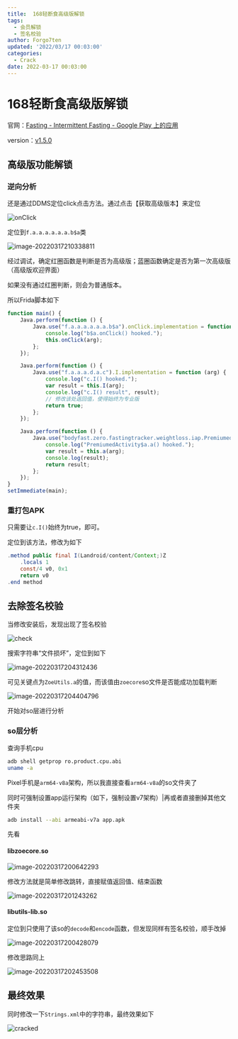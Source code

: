 ```yaml
---
title:  168轻断食高级版解锁
tags:
  - 会员解锁
  - 签名校验
author: Forgo7ten
updated: '2022/03/17 00:03:00'
categories:
  - Crack
date: 2022-03-17 00:03:00
---
```




# 168轻断食高级版解锁

官网：[Fasting - Intermittent Fasting - Google Play 上的应用](https://play.google.com/store/apps/details?id=bodyfast.zero.fastingtracker.weightloss&hl=zh&gl=US)

version：[v1.5.0](https://wwe.lanzouy.com/i7d3t01llurg)

## 高级版功能解锁

### 逆向分析

还是通过DDMS定位click点击方法。通过点击【获取高级版本】来定位

![onClick](20220317-168%E8%BD%BB%E6%96%AD%E9%A3%9F/20220317214300.jpg)

定位到`f.a.a.a.a.a.a.b$a`类

![image-20220317210338811](20220317-168%E8%BD%BB%E6%96%AD%E9%A3%9F/20220317214317.png)

经过调试，确定红圈函数是判断是否为高级版；蓝圈函数确定是否为第一次高级版（高级版欢迎界面）

如果没有通过红圈判断，则会为普通版本。



所以Frida脚本如下

```javascript
function main() {
    Java.perform(function () {
        Java.use("f.a.a.a.a.a.a.b$a").onClick.implementation = function (arg) {
            console.log("b$a.onClick() hooked.");
            this.onClick(arg);
        };
    });

    Java.perform(function () {
        Java.use("f.a.a.a.d.a.c").I.implementation = function (arg) {
            console.log("c.I() hooked.");
            var result = this.I(arg);
            console.log("c.I() result", result);
            // 修改该处返回值，使得始终为专业版
            return true;
        };
    });

    Java.perform(function () {
        Java.use("bodyfast.zero.fastingtracker.weightloss.iap.PremiumedActivity$a").a.implementation = function (arg) {
            console.log("PremiumedActivity$a.a() hooked.");
            var result = this.a(arg);
            console.log(result);
            return result;
        };
    });
}
setImmediate(main);

```

### 重打包APK

只需要让`c.I()`始终为true，即可。

定位到该方法，修改为如下

```java
.method public final I(Landroid/content/Context;)Z
    .locals 1
    const/4 v0, 0x1
    return v0
.end method
```



## 去除签名校验

当修改安装后，发现出现了签名校验

![check](20220317-168%E8%BD%BB%E6%96%AD%E9%A3%9F/20220317214325.jpg)

搜索字符串“文件损坏”，定位到如下

![image-20220317204312436](20220317-168%E8%BD%BB%E6%96%AD%E9%A3%9F/20220317214328.png)

可见关键点为`ZoeUtils.a`的值，而该值由`zoecore`so文件是否能成功加载判断

![image-20220317204404796](20220317-168%E8%BD%BB%E6%96%AD%E9%A3%9F/20220317214332.png)

开始对so层进行分析

### so层分析

查询手机cpu

```bash
adb shell getprop ro.product.cpu.abi
uname -a
```

Pixel手机是`arm64-v8a`架构，所以我直接查看`arm64-v8a`的so文件夹了

同时可强制设置app运行架构（如下，强制设置v7架构）|再或者直接删掉其他文件夹

```bash
adb install --abi armeabi-v7a app.apk
```

先看

#### libzoecore.so

![image-20220317200642293](20220317-168%E8%BD%BB%E6%96%AD%E9%A3%9F/20220317214555.jpg)



修改方法就是简单修改跳转，直接赋值返回值、结束函数

![image-20220317201243262](20220317-168%E8%BD%BB%E6%96%AD%E9%A3%9F/20220317214336.png)

#### libutils-lib.so

定位到只使用了该so的`decode`和`encode`函数，但发现同样有签名校验，顺手改掉

![image-20220317200428079](20220317-168%E8%BD%BB%E6%96%AD%E9%A3%9F/20220317214617.jpg)



修改思路同上

![image-20220317202453508](20220317-168%E8%BD%BB%E6%96%AD%E9%A3%9F/20220317214623.png)



## 最终效果

同时修改一下`Strings.xml`中的字符串，最终效果如下

![cracked](20220317-168%E8%BD%BB%E6%96%AD%E9%A3%9F/20220317214627.png)

